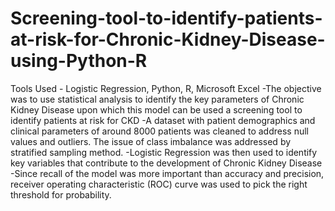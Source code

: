 # Screening-tool-to-identify-patients-at-risk-for-Chronic-Kidney-Disease-using-Python-R
Tools Used - Logistic Regression, Python, R, Microsoft Excel 
-The objective was to use statistical analysis to identify the key parameters of Chronic Kidney Disease upon which this model can be used a screening tool to identify patients at risk for CKD 
-A dataset with patient demographics and clinical parameters of around 8000 patients was cleaned to address null values and outliers. The issue of class imbalance was addressed by stratified sampling method. 
-Logistic Regression was then used to identify key variables that contribute to the development of Chronic Kidney Disease 
-Since recall of the model was more important than accuracy and precision, receiver operating characteristic (ROC) curve was used to pick the right threshold for probability.
